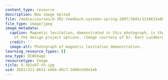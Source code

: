 ```yaml
---
content_type: resource
description: New image Upload
file: /media/courses/6-302-feedback-systems-spring-2007/3b81c3218631e8bbd0c72d66e3d8e1e6_6-302s07-th.jpg
file_type: image/jpeg
image_metadata:
  caption: Magnetic levitation, demonstrated in this photograph, is the topic of one
    of the design project options. (Image courtesy of Dr. Kent Lundberg.)
  credit: ''
  image-alt: Photograph of magnetic levitation demonstration.
learning_resource_types: []
ocw_type: OCWImage
resourcetype: Image
title: 6-302s07-th.jpg
uid: 3b81c321-8631-e8bb-d0c7-2d66e3d8e1e6
---
```

